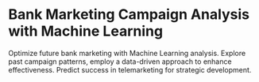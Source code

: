 # Bank Marketing Campaign Analysis with Machine Learning
Optimize future bank marketing with Machine Learning analysis. Explore past campaign patterns, employ a data-driven approach to enhance effectiveness. Predict success in telemarketing for strategic development.
